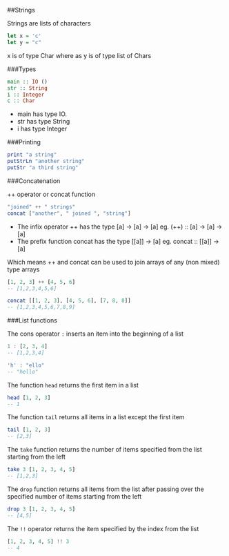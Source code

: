 ##Strings

Strings are lists of characters

```hs
let x = 'c'
let y = "c"
```

x is of type Char where as y is of type list of Chars

###Types

```hs
main :: IO ()
str :: String
i :: Integer
c :: Char
```

- main has type IO. 
- str has type String
- i has type Integer

###Printing

```hs
print "a string"
putStrLn "another string"
putStr "a third string"
```

###Concatenation

++ operator or concat function

```hs
"joined" ++ " strings"
concat ["another", " joined ", "string"]
```

- The infix operator ++ has the type [a] -> [a] -> [a]
  eg. (++) :: [a] -> [a] -> [a]
- The prefix function concat has the type [[a]] -> [a]
  eg. concat :: [[a]] -> [a]

Which means ++ and concat can be used to join arrays of any (non mixed) type arrays

```hs
[1, 2, 3] ++ [4, 5, 6]
-- [1,2,3,4,5,6]

concat [[1, 2, 3], [4, 5, 6], [7, 8, 8]]
-- [1,2,3,4,5,6,7,8,9]
```

###List functions

The cons operator ``` : ``` inserts an item into the beginning of a list

```hs
1 : [2, 3, 4]
-- [1,2,3,4]

'h' : "ello"
-- "hello"
```

The function ``` head ``` returns the first item in a list

```hs
head [1, 2, 3]
-- 1
```

The function ``` tail ``` returns all items in a list except the first item

```hs
tail [1, 2, 3]
-- [2,3]
```

The ``` take ``` function returns the number of items specified from the list starting from the left

```hs
take 3 [1, 2, 3, 4, 5]
-- [1,2,3]
```

The ``` drop ``` function returns all items from the list after passing over the specified number of items starting from the left

```hs
drop 3 [1, 2, 3, 4, 5]
-- [4,5]
```

The ``` !! ``` operator returns the item specified by the index from the list

```hs
[1, 2, 3, 4, 5] !! 3
-- 4
```

